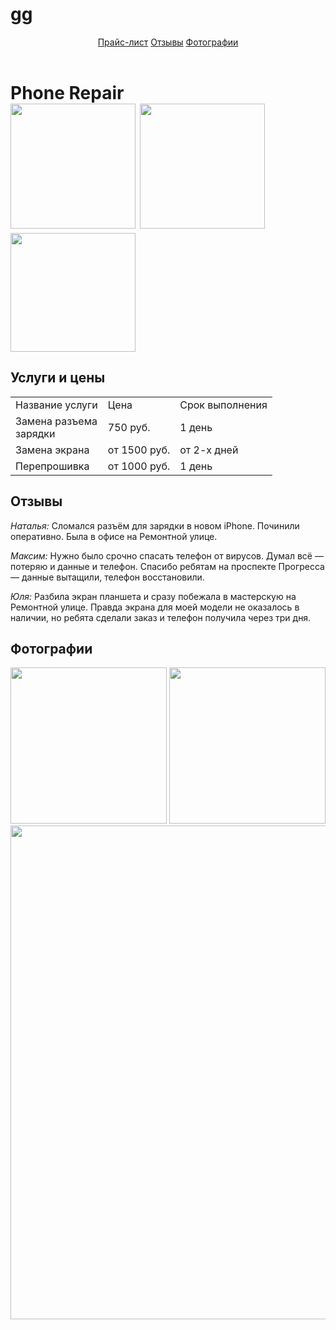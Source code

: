 # gg
<html>
    <head>
        <link rel="stylesheet" href="style.css"/>
     </head>
    <body>
        <header>
            <a href="#price">Прайс-лист</a> <a href="#reviews">Отзывы</a> <a href="#photos">Фотографии</a>
        </header>
        <main>
            <h1>Phone Repair<br/><img src="https://mars.algoritmika.org/uploads/2020/11/soldering-5117508_1280_0_1605278553.png" width="200px"/> <img src="https://mars.algoritmika.org/uploads/2020/11/tool-145376_1280_0_1605278554.png" width="200px"/> <img src="https://mars.algoritmika.org/uploads/2020/11/guy-1424911_1280_0_1605278554.png" width="200px" height="190px"/></h1>
            <h2 id="price">Услуги и цены</h2>
            <table>
                <tr>
                    <td>Название услуги</td>
                    <td>Цена</td>
                    <td>Срок выполнения</td>
                </tr>
                <tr>
                    <td>Замена разъема <br/>зарядки</td>
                    <td>750 руб.</td>
                    <td>1 день</td>
                </tr>
                <tr>
                    <td>Замена экрана</td>
                    <td>от 1500 руб.</td>
                    <td>от 2-х дней</td>
                </tr>
                <tr>
                    <td>Перепрошивка</td>
                    <td>от 1000 руб.</td>
                    <td>1 день</td>
                </tr>
            </table>
            <h2 id="reviews">Отзывы</h2>
            <p><i>Наталья: </i>Сломался разъём для зарядки в новом iPhone. Починили оперативно. Была в офисе на Ремонтной улице.</p>
            <p><i>Максим: </i>Нужно было срочно спасать телефон от вирусов. Думал всё — потеряю и данные и телефон. Спасибо ребятам на проспекте Прогресса — данные вытащили, телефон восстановили.</p>
            <p><i>Юля: </i>Разбила экран планшета и сразу побежала в мастерскую на Ремонтной улице. Правда экрана для моей модели не оказалось в наличии, но ребята сделали заказ и телефон получила через три дня.</p>
            <h2 id="photos">Фотографии</h2>
            <img src="https://mars.algoritmika.org/uploads/2020/11/broken-3653897_1920_0_1605280313.jpg" height="250px"/> <img src="https://mars.algoritmika.org/uploads/2020/11/mobile-phone-2510529_1920_0_1605280314.jpg" height="250px"/><br/>
            <img src="https://mars.algoritmika.org/uploads/2020/11/mobile-phone-4381895_1920_0_1605280472.jpg" width="790px"/>
        </main>
    </body>
</html>

